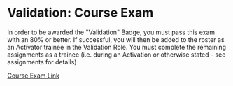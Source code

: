 # Validation: Course Exam

In order to be awarded the "Validation" Badge, you must pass this exam with an 80% or better. If successful, you will then be added to the roster as an Activator trainee in the Validation Role. You must complete the remaining assignments as a trainee \(i.e. during an Activation or otherwise stated - see assignments for details\)

[Course Exam Link](http://courses.hotosm.org/mod/quiz/view.php?id=123)

